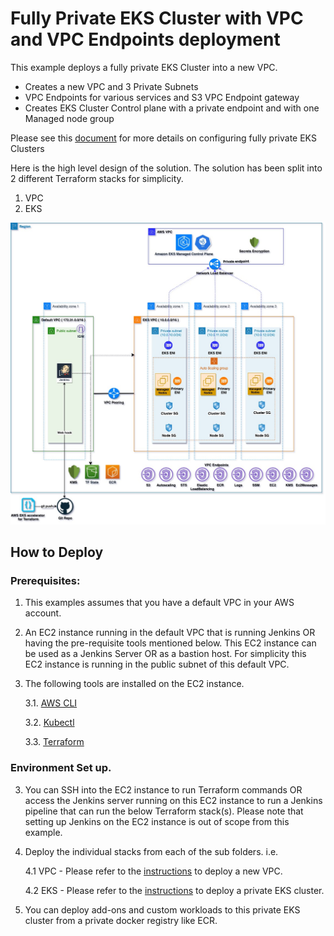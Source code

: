 # Fully Private EKS Cluster with VPC and VPC Endpoints deployment

This example deploys a fully private EKS Cluster into a new VPC.
 - Creates a new VPC and 3 Private Subnets
 - VPC Endpoints for various services and S3 VPC Endpoint gateway
 - Creates EKS Cluster Control plane with a private endpoint and with one Managed node group

Please see this [document](https://docs.aws.amazon.com/eks/latest/userguide/private-clusters.html) for more details on configuring fully private EKS Clusters

Here is the high level design of the solution. The solution has been split into 2 different Terraform stacks for simplicity.
1. VPC
2. EKS

![High Level Design](../../images/EKS_private_cluster.jpg)

## How to Deploy
### Prerequisites:
1. This examples assumes that you have a default VPC in your AWS account.
2. An EC2 instance running in the default VPC that is running Jenkins OR having the pre-requisite tools mentioned below. This EC2 instance can be used as a Jenkins Server OR as a bastion host. For simplicity this EC2 instance is running in the public subnet of this default VPC.
3. The following tools are installed on the EC2 instance.

    3.1. [AWS CLI](https://docs.aws.amazon.com/cli/latest/userguide/install-cliv2.html)

    3.2. [Kubectl](https://Kubernetes.io/docs/tasks/tools/)

    3.3. [Terraform](https://learn.hashicorp.com/tutorials/terraform/install-cli)

### Environment Set up.

3. You can SSH into the EC2 instance to run Terraform commands OR access the Jenkins server running on this EC2 instance to run a Jenkins pipeline that can run the below Terraform stack(s). Please note that setting up Jenkins on the EC2 instance is out of scope from this example.

4. Deploy the individual stacks from each of the sub folders. i.e.

    4.1 VPC - Please refer to the [instructions](./vpc/README.md) to deploy a new VPC. 

    4.2 EKS - Please refer to the [instructions](./eks/README.md) to deploy a private EKS cluster.


5. You can deploy add-ons and custom workloads to this private EKS cluster from a private docker registry like ECR.

<!--- END_TF_DOCS --->
